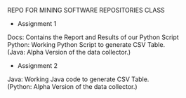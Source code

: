 REPO FOR MINING SOFTWARE REPOSITORIES CLASS

 - Assignment 1

Docs: Contains the Report and Results of our Python Script <br />
Python: Working Python Script to generate CSV Table. <br />
(Java: Alpha Version of the data collector.)

 - Assignment 2

Java: Working Java code to generate CSV Table. <br />
(Python: Alpha Version of the data collector.)
 






